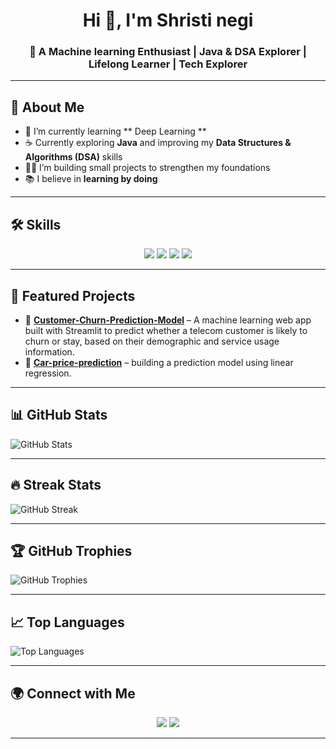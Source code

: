 <h1 align="center">Hi 👋, I'm Shristi negi</h1>
<h3 align="center">🌱 A Machine learning Enthusiast | Java & DSA Explorer | Lifelong Learner | Tech Explorer</h3>

---

## 💫 About Me  
- 🌱 I’m currently learning ** Deep Learning **
- ☕ Currently exploring **Java** and improving my **Data Structures & Algorithms (DSA)** skills 
- 👨‍💻 I’m building small projects to strengthen my foundations   
- 📚 I believe in **learning by doing**    

---

## 🛠️ Skills 

<p align="center">
  <!-- Languages -->
  <img src="https://img.shields.io/badge/Python-3776AB?style=for-the-badge&logo=python&logoColor=white"/>
  <img src="https://img.shields.io/badge/HTML5-E34F26?style=for-the-badge&logo=html5&logoColor=white"/>
  <img src="https://img.shields.io/badge/CSS3-1572B6?style=for-the-badge&logo=css3&logoColor=white"/>
  <img src="https://img.shields.io/badge/Java-F7DF1E?style=for-the-badge&logo=Java&logoColor=black"/>
</p>

---

## 📌 Featured Projects  
- 🔹 [**Customer-Churn-Prediction-Model**](https://github.com/shri31negi/Customer-Churn-Prediction-Model) – A machine learning web app built with Streamlit to predict whether a telecom customer is likely to churn or stay, based on their demographic and service usage information. 
- 🔹 [**Car-price-prediction**](https://github.com/shri31negi/Car-price-prediction-) – building a prediction model using linear regression.

---
## 📊 GitHub Stats
![GitHub Stats](https://github-readme-stats.vercel.app/api?username=your-username&show_icons=true&theme=radical)

---

## 🔥 Streak Stats
![GitHub Streak](https://github-readme-streak-stats.herokuapp.com/?user=your-username&theme=radical)

---

## 🏆 GitHub Trophies
![GitHub Trophies](https://github-profile-trophy.vercel.app/?username=your-username&theme=radical&no-frame=true&no-bg=true&margin-w=4)

---

## 📈 Top Languages
![Top Languages](https://github-readme-stats.vercel.app/api/top-langs/?username=your-username&layout=compact&theme=radical)

---

## 🌍 Connect with Me  
<p align="center">
  <a href="https://www.linkedin.com/in/shristi-negi-22884a289"><img src="https://img.shields.io/badge/-LinkedIn-%230077B5?style=for-the-badge&logo=linkedin&logoColor=white"/></a>
  <a href="mailto:shristinegi658@gmail.com"><img src="https://img.shields.io/badge/-Email-D14836?style=for-the-badge&logo=gmail&logoColor=white"/></a>
</p>

---

